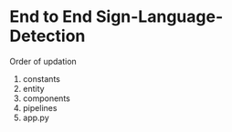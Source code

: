 # End to End Sign-Language-Detection
 Order of updation
 1. constants
 2. entity
 3. components
 4. pipelines
 5. app.py